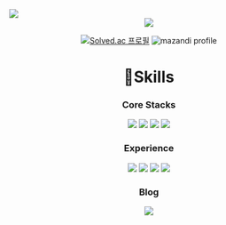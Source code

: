 <img src="https://capsule-render.vercel.app/api?type=rect&color=auto&height=200&section=header&text=KIM%20JUNG%20YUN😉&fontSize=90&animation=fadeIn" />
<div align=center>

<img src="https://github-readme-stats.vercel.app/api?username=YunsHub&show_icons=true">

<br>

[![Solved.ac 프로필](http://mazassumnida.wtf/api/v2/generate_badge?boj=wkdrns3918)](https://solved.ac/wkdrns3918)
![mazandi profile](http://mazandi.herokuapp.com/api?handle=wkdrns3918&theme=warm)




# 🐬Skills
  
### Core Stacks
<a href="https://github.com/YunsHub" target="_blank"><img src="https://img.shields.io/badge/-Android Studio-3DDC84?style=flat-square&logo=Android+Studio&logoColor=white"/></a>
<a href="https://github.com/YunsHub" target="_blank"><img src="https://img.shields.io/badge/-Android-3DDC84?style=flat-square&logo=Android&logoColor=white"/></a>
<a href="https://github.com/YunsHub" target="_blank"><img src="https://img.shields.io/badge/-Kotlin-0095D5?style=flat-square&logo=Kotlin&logoColor=white"/></a>
<a href="https://github.com/YunsHub" target="_blank"><img src="https://img.shields.io/badge/-Java-007396?style=flat-square&logo=Java&logoColor=white"/></a>

### Experience
  <a href="https://github.com/YunsHub" target="_blank"><img src="https://img.shields.io/badge/-C-A8B9CC?style=flat-square&logo=C&logoColor=white"/></a>
  <a href="https://github.com/YunsHub" target="_blank"><img src="https://img.shields.io/badge/-Unity-000000?style=flat-square&logo=Unity&logoColor=white"/></a> 
  <a href="https://github.com/YunsHub" target="_blank"><img src="https://img.shields.io/badge/-C Sharp-239120?style=flat-square&logo=C+Sharp&logoColor=white"/></a>
  <a href="https://github.com/YunsHub" target="_blank"><img src="https://img.shields.io/badge/-Spring Boot-6DB33F?style=flat-square&logo=Spring Boot&logoColor=white"/></a>
  
### Blog
<a href="https://yunshub.github.io/"><img src="https://img.shields.io/badge/Blog-FF9800?style=flat&logo=Blogger&logoColor=white" /></a>
</div>
